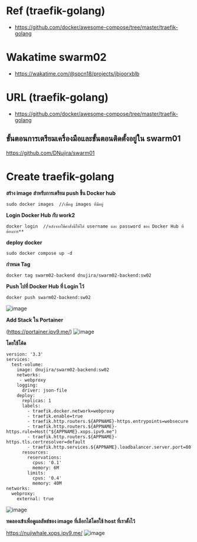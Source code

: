 # Ref (traefik-golang) 
- https://github.com/docker/awesome-compose/tree/master/traefik-golang

# Wakatime swarm02
- https://wakatime.com/@spcn18/projects/jbjoorxblb

# URL (traefik-golang)
- https://github.com/docker/awesome-compose/tree/master/traefik-golang
 
## ขั้นตอนการเตรียมเครื่องมือและขั้นตอนติดตั้งอยู่ใน swarm01

https://github.com/DNujira/swarm01

# Create traefik-golang

**สร้าง image สำหรับการเตรียม push ขึ้น Docker hub**
```
sudo docker images  //เพื่อดู images ที่มีอยู่
```
**Login Docker Hub กับ work2**
```
docker login  //หลังจากใช้คำสั่งนี้ให้ใส่ username และ password ของ Docker Hub ที่ต้องการ**
```
**deploy docker**
```
sudo docker compose up -d
```
**กำหนด Tag**
```
docker tag swarm02-backend dnujira/swarm02-backend:sw02
```
**Push ไปที่ Docker Hub ที่ Login ไว้**
```
docker push swarm02-backend:sw02
```
![image](https://user-images.githubusercontent.com/117592447/224512917-d00607a3-9335-4941-aead-b1ed02f88913.png)

**Add Stack ใน Portainer**

(https://portainer.ipv9.me/)
![image](https://user-images.githubusercontent.com/117592447/224512961-8f66e9c1-aa5d-40fa-bfc9-4da55294df1b.png)

**โดยใช้โค้ด**
```
version: '3.3'
services:
  test-volume:
    image: dnujira/swarm02-backend:sw02
    networks:
     - webproxy
    logging:
      driver: json-file
    deploy:
      replicas: 1
      labels:
        - traefik.docker.network=webproxy
        - traefik.enable=true
        - traefik.http.routers.${APPNAME}-https.entrypoints=websecure
        - traefik.http.routers.${APPNAME}-https.rule=Host("${APPNAME}.xops.ipv9.me")
        - traefik.http.routers.${APPNAME}-https.tls.certresolver=default
        - traefik.http.services.${APPNAME}.loadbalancer.server.port=80
      resources:
        reservations:
          cpus: '0.1'
          memory: 6M
        limits:
          cpus: '0.4'
          memory: 40M
networks:
  webproxy:
    external: true
```
![image](https://user-images.githubusercontent.com/117592447/224513008-63044b83-e279-4379-a2e9-c3059250befa.png)

**ทดลองเข้าเพื่อดูผลลัพธ์ของ image ที่เลือกได้โดยใช้ host ที่เราตั้งไว้**

https://nujiwhale.xops.ipv9.me/
![image](https://user-images.githubusercontent.com/117592447/224513029-02cc54ce-9bdf-4a22-9149-79a87d981825.png)
